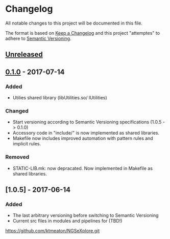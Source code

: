 # Changelog
All notable changes to this project will be documented in this file.

The format is based on [Keep a Changelog](http://keepachangelog.com/en/1.0.0/)
and this project "attemptes" to adhere to [Semantic Versioning](http://semver.org/spec/v2.0.0.html).

## [Unreleased]

## [0.1.0] - 2017-07-14
### Added
- Utilies shared library (libUtilities.so/ lUtilities)

### Changed
- Start versioning according to Semantic Versioning specifications (1.0.5 -> 0.1.0)
- Accessory code in "include/" is now implemented as shared libraries.
- Makefile now includes improved automation with pattern rules and implicit rules.

### Removed
- STATIC-LIB.mk: now depracated. Now implemented in Makefile as shared libraries.

## [1.0.5] - 2017-06-14
### Added
- The last arbitrary versioning before switching to Semantic Versioning
- Current src files in modules and pipelines for (TBD!)


https://github.com/ktmeaton/NGSeXplore.git

[Unreleased]: https://github.com/ktmeaton/NGSeXplore/compare/master...HEAD
[0.1.0]: https://github.com/ktmeaton/NGSeXplore/compare/v0.1.0...1.0.3
